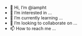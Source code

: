 - 👋 Hi, I’m @iampht
- 👀 I’m interested in ...
- 🌱 I’m currently learning ...
- 💞️ I’m looking to collaborate on ...
- 📫 How to reach me ...

<!---
iampht/iampht is a ✨ special ✨ repository because its `README.md` (this file) appears on your GitHub profile.
You can click the Preview link to take a look at your changes.
--->
